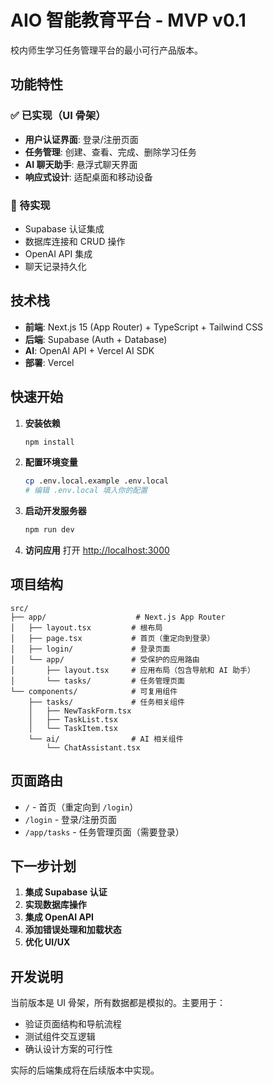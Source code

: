 # AIO 智能教育平台 - MVP v0.1

校内师生学习任务管理平台的最小可行产品版本。

## 功能特性

### ✅ 已实现（UI 骨架）
- **用户认证界面**: 登录/注册页面
- **任务管理**: 创建、查看、完成、删除学习任务
- **AI 聊天助手**: 悬浮式聊天界面
- **响应式设计**: 适配桌面和移动设备

### 🚧 待实现
- Supabase 认证集成
- 数据库连接和 CRUD 操作
- OpenAI API 集成
- 聊天记录持久化

## 技术栈

- **前端**: Next.js 15 (App Router) + TypeScript + Tailwind CSS
- **后端**: Supabase (Auth + Database)
- **AI**: OpenAI API + Vercel AI SDK
- **部署**: Vercel

## 快速开始

1. **安装依赖**
   ```bash
   npm install
   ```

2. **配置环境变量**
   ```bash
   cp .env.local.example .env.local
   # 编辑 .env.local 填入你的配置
   ```

3. **启动开发服务器**
   ```bash
   npm run dev
   ```

4. **访问应用**
   打开 [http://localhost:3000](http://localhost:3000)

## 项目结构

```
src/
├── app/                    # Next.js App Router
│   ├── layout.tsx         # 根布局
│   ├── page.tsx           # 首页（重定向到登录）
│   ├── login/             # 登录页面
│   └── app/               # 受保护的应用路由
│       ├── layout.tsx     # 应用布局（包含导航和 AI 助手）
│       └── tasks/         # 任务管理页面
└── components/            # 可复用组件
    ├── tasks/             # 任务相关组件
    │   ├── NewTaskForm.tsx
    │   ├── TaskList.tsx
    │   └── TaskItem.tsx
    └── ai/                # AI 相关组件
        └── ChatAssistant.tsx
```

## 页面路由

- `/` - 首页（重定向到 `/login`）
- `/login` - 登录/注册页面
- `/app/tasks` - 任务管理页面（需要登录）

## 下一步计划

1. **集成 Supabase 认证**
2. **实现数据库操作**
3. **集成 OpenAI API**
4. **添加错误处理和加载状态**
5. **优化 UI/UX**

## 开发说明

当前版本是 UI 骨架，所有数据都是模拟的。主要用于：
- 验证页面结构和导航流程
- 测试组件交互逻辑
- 确认设计方案的可行性

实际的后端集成将在后续版本中实现。

